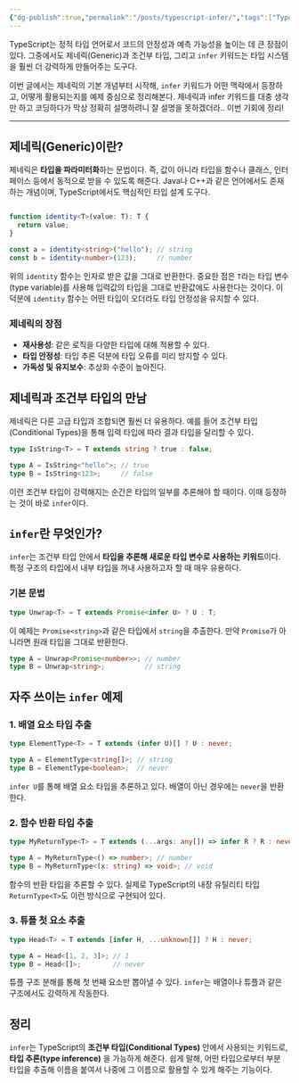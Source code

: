 ```yaml
---
{"dg-publish":true,"permalink":"/posts/typescript-infer/","tags":["Typescript"],"created":"2025-06-01","updated":"2025-06-01T22:49:00"}
---
```


TypeScript는 정적 타입 언어로서 코드의 안정성과 예측 가능성을 높이는 데 큰 장점이 있다. 그중에서도 제네릭(Generic)과 조건부 타입, 그리고 `infer` 키워드는 타입 시스템을 훨씬 더 강력하게 만들어주는 도구다.

이번 글에서는 제네릭의 기본 개념부터 시작해, `infer` 키워드가 어떤 맥락에서 등장하고, 어떻게 활용되는지를 예제 중심으로 정리해본다. 제네릭과 infer 키워드를 대충 생각만 하고 코딩하다가 막상 정확히 설명하려니 잘 설명을 못하겠더라.. 이번 기회에 정리!

---

## 제네릭(Generic)이란?

제네릭은 **타입을 파라미터화**하는 문법이다. 즉, 값이 아니라 타입을 함수나 클래스, 인터페이스 등에서 동적으로 받을 수 있도록 해준다. Java나 C++과 같은 언어에서도 존재하는 개념이며, TypeScript에서도 핵심적인 타입 설계 도구다.

```ts

function identity<T>(value: T): T {
  return value;
}

const a = identity<string>("hello"); // string
const b = identity<number>(123);     // number

```

위의 `identity` 함수는 인자로 받은 값을 그대로 반환한다. 중요한 점은 `T`라는 타입 변수(type variable)를 사용해 입력값의 타입을 그대로 반환값에도 사용한다는 것이다. 이 덕분에 `identity` 함수는 어떤 타입이 오더라도 타입 안정성을 유지할 수 있다.

### 제네릭의 장점

- **재사용성**: 같은 로직을 다양한 타입에 대해 적용할 수 있다.
- **타입 안정성**: 타입 추론 덕분에 타입 오류를 미리 방지할 수 있다.
- **가독성 및 유지보수**: 추상화 수준이 높아진다.

## 제네릭과 조건부 타입의 만남

제네릭은 다른 고급 타입과 조합되면 훨씬 더 유용하다. 예를 들어 조건부 타입(Conditional Types)을 통해 입력 타입에 따라 결과 타입을 달리할 수 있다.

```ts
type IsString<T> = T extends string ? true : false;

type A = IsString<"hello">; // true
type B = IsString<123>;     // false

```

이런 조건부 타입이 강력해지는 순간은 타입의 일부를 추론해야 할 때이다. 이때 등장하는 것이 바로 `infer`이다.

## `infer`란 무엇인가?

`infer`는 조건부 타입 안에서 **타입을 추론해 새로운 타입 변수로 사용하는 키워드**이다. 특정 구조의 타입에서 내부 타입을 꺼내 사용하고자 할 때 매우 유용하다.

### 기본 문법

```ts
type Unwrap<T> = T extends Promise<infer U> ? U : T;
```

이 예제는 `Promise<string>`과 같은 타입에서 `string`을 추출한다. 만약 `Promise`가 아니라면 원래 타입을 그대로 반환한다.

```ts
type A = Unwrap<Promise<number>>; // number
type B = Unwrap<string>;          // string
```

## 자주 쓰이는 `infer` 예제

### 1. 배열 요소 타입 추출

```ts
type ElementType<T> = T extends (infer U)[] ? U : never;

type A = ElementType<string[]>; // string
type B = ElementType<boolean>;  // never
```

`infer U`를 통해 배열 요소 타입을 추론하고 있다. 배열이 아닌 경우에는 `never`을 반환한다.

### 2. 함수 반환 타입 추출

```ts
type MyReturnType<T> = T extends (...args: any[]) => infer R ? R : never;

type A = MyReturnType<() => number>; // number
type B = MyReturnType<(x: string) => void>; // void
```

함수의 반환 타입을 추론할 수 있다. 실제로 TypeScript의 내장 유틸리티 타입 `ReturnType<T>`도 이런 방식으로 구현되어 있다.

### 3. 튜플 첫 요소 추출

```ts
type Head<T> = T extends [infer H, ...unknown[]] ? H : never;

type A = Head<[1, 2, 3]>; // 1
type B = Head<[]>;        // never
```

튜플 구조 분해를 통해 첫 번째 요소만 뽑아낼 수 있다. `infer`는 배열이나 튜플과 같은 구조에서도 강력하게 작동한다.


## 정리

`infer`는 TypeScript의 **조건부 타입(Conditional Types)** 안에서 사용되는 키워드로, **타입 추론(type inference)** 을 가능하게 해준다. 쉽게 말해, 어떤 타입으로부터 부분 타입을 추출해 이름을 붙여서 나중에 그 이름으로 활용할 수 있게 해주는 기능이다.